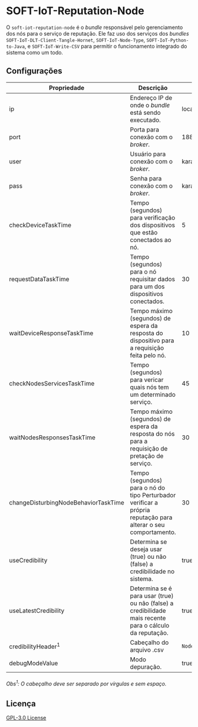 # SOFT-IoT-Reputation-Node

O `soft-iot-reputation-node` é o *bundle* responsável pelo gerenciamento dos nós para o serviço de reputação. Ele faz uso dos serviços dos *bundles* `SOFT-IoT-DLT-Client-Tangle-Hornet`, `SOFT-IoT-Node-Type`, `SOFT-IoT-Python-to-Java`, e `SOFT-IoT-Write-CSV` para permitir o funcionamento integrado do sistema como um todo.

## Configurações

| Propriedade | Descrição | Valor Padrão |
| ----------- | --------- | ------------ |
| ip | Endereço IP de onde o *bundle* está sendo executado. | localhost |
| port | Porta para conexão com o *broker*. | 1883 |
| user | Usuário para conexão com o *broker*. | karaf |
| pass | Senha para conexão com o *broker*. | karaf |
| checkDeviceTaskTime | Tempo (segundos) para verificação dos dispositivos que estão conectados ao nó. | 5 |
| requestDataTaskTime | Tempo (segundos) para o nó requisitar dados para um dos dispositivos conectados.| 30 |
| waitDeviceResponseTaskTime | Tempo máximo (segundos) de espera da resposta do dispositivo para a requisição feita pelo nó. | 10 |
| checkNodesServicesTaskTime | Tempo (segundos) para vericar quais nós tem um determinado serviço. | 45 |
| waitNodesResponsesTaskTime | Tempo máximo (segundos) de espera da resposta do nós para a requisição de pretação de serviço. | 30 |
| changeDisturbingNodeBehaviorTaskTime | Tempo (segundos) para o nó do tipo Perturbador verificar a própria reputação para alterar o seu comportamento. | 30 |
| useCredibility | Determina se deseja usar (true) ou não (false) a credibilidade no sistema. | true |
| useLatestCredibility | Determina se é para usar (true) ou não (false) a credibilidade mais recente para o cálculo da reputação. | true |
| credibilityHeader<sup>1</sup> | Cabeçalho do arquivo .csv | `Node_ID,Type,C(n),R,Tr(n),Cr_old(n),Cr_new(n),Started_experiment_time,wrote_file_time,Node_provider_ID` |
| debugModeValue | Modo depuração. | true |

###### Obs<sup>1</sup>: O cabeçalho deve ser separado por vírgulas e sem espaço. ######

## Licença
[GPL-3.0 License](./LICENSE)
